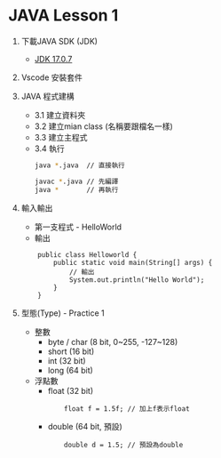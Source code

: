 # JAVA Lesson 1
1. 下載JAVA SDK (JDK)
    - [JDK 17.0.7](https://download.oracle.com/java/17/archive/jdk-17.0.7_windows-x64_bin.exe)
2. Vscode 安裝套件

3. JAVA 程式建構
    - 3.1 建立資料夾
    - 3.2 建立mian class (名稱要跟檔名一樣)
    - 3.3 建立主程式
    - 3.4 執行
        ```bash
        java *.java  // 直接執行      
        ```
        ```bash
        javac *.java // 先編譯
        java *       // 再執行      
        ```
4. 輸入輸出
    - 第一支程式 - HelloWorld
    - 輸出
    ```java=
        public class Helloworld {
            public static void main(String[] args) {
                // 輸出
                System.out.println("Hello World");
            }
        }
    ```

5. 型態(Type) - Practice 1
    - 整數
        - byte / char (8 bit, 0~255, -127~128)
        - short (16 bit)
        - int (32 bit)
        - long (64 bit)
    - 浮點數
        - float (32 bit)
            ```java=
                float f = 1.5f; // 加上f表示float
            ```
        - double (64 bit, 預設)
            ```java=
                double d = 1.5; // 預設為double
            ```

